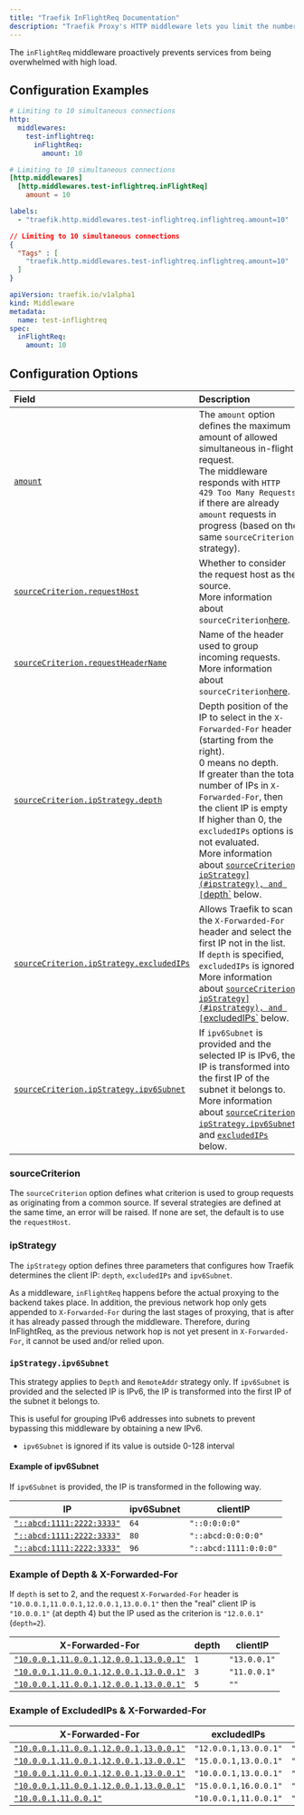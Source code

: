 ```yaml
---
title: "Traefik InFlightReq Documentation"
description: "Traefik Proxy's HTTP middleware lets you limit the number of simultaneous in-flight requests. Read the technical documentation."
---
```


The `inFlightReq` middleware proactively prevents services from being overwhelmed with high load.

## Configuration Examples

```yaml tab="Structured (YAML)"
# Limiting to 10 simultaneous connections
http:
  middlewares:
    test-inflightreq:
      inFlightReq:
        amount: 10
```

```toml tab="Structured (TOML)"
# Limiting to 10 simultaneous connections
[http.middlewares]
  [http.middlewares.test-inflightreq.inFlightReq]
    amount = 10
```

```yaml tab="Labels"
labels:
  - "traefik.http.middlewares.test-inflightreq.inflightreq.amount=10"
```

```json tab="Consul Catalog"
// Limiting to 10 simultaneous connections
{
  "Tags" : [
    "traefik.http.middlewares.test-inflightreq.inflightreq.amount=10"
  ]
}

```

```yaml tab="Kubernetes"
apiVersion: traefik.io/v1alpha1
kind: Middleware
metadata:
  name: test-inflightreq
spec:
  inFlightReq:
    amount: 10
```

## Configuration Options

<!-- markdownlint-disable MD013 -->

| Field      | Description                                                                                                                                                                                 | Default | Required |
|:-----------|:--------------------------------------------------------------------------------------------------------------------------------------------------------------------------------------------|:--------|:---------|
| <a id="amount" href="#amount" title="#amount">`amount`</a> | The `amount` option defines the maximum amount of allowed simultaneous in-flight request. <br /> The middleware responds with `HTTP 429 Too Many Requests` if there are already `amount` requests in progress (based on the same `sourceCriterion` strategy). | 0      | No      |
| <a id="sourceCriterion-requestHost" href="#sourceCriterion-requestHost" title="#sourceCriterion-requestHost">`sourceCriterion.requestHost`</a> | Whether to consider the request host as the source.<br /> More information about `sourceCriterion`[here](#sourcecriterion). | false      | No      |
| <a id="sourceCriterion-requestHeaderName" href="#sourceCriterion-requestHeaderName" title="#sourceCriterion-requestHeaderName">`sourceCriterion.requestHeaderName`</a> | Name of the header used to group incoming requests.<br /> More information about `sourceCriterion`[here](#sourcecriterion). | ""      | No      |
| <a id="sourceCriterion-ipStrategy-depth" href="#sourceCriterion-ipStrategy-depth" title="#sourceCriterion-ipStrategy-depth">`sourceCriterion.ipStrategy.depth`</a> | Depth position of the IP to select in the `X-Forwarded-For` header (starting from the right).<br />0 means no depth.<br />If greater than the total number of IPs in `X-Forwarded-For`, then the client IP is empty<br />If higher than 0, the `excludedIPs` options is not evaluated.<br /> More information about [`sourceCriterion`](#sourcecriterion), [`ipStrategy](#ipstrategy), and [`depth`](#example-of-depth--x-forwarded-for) below. | 0      | No      |
| <a id="sourceCriterion-ipStrategy-excludedIPs" href="#sourceCriterion-ipStrategy-excludedIPs" title="#sourceCriterion-ipStrategy-excludedIPs">`sourceCriterion.ipStrategy.excludedIPs`</a> | Allows Traefik to scan the `X-Forwarded-For` header and select the first IP not in the list.<br />If `depth` is specified, `excludedIPs` is ignored.<br /> More information about [`sourceCriterion`](#sourcecriterion), [`ipStrategy](#ipstrategy), and [`excludedIPs`](#example-of-excludedips--x-forwarded-for) below. | | No      |
| <a id="sourceCriterion-ipStrategy-ipv6Subnet" href="#sourceCriterion-ipStrategy-ipv6Subnet" title="#sourceCriterion-ipStrategy-ipv6Subnet">`sourceCriterion.ipStrategy.ipv6Subnet`</a> |  If `ipv6Subnet` is provided and the selected IP is IPv6, the IP is transformed into the first IP of the subnet it belongs to. <br /> More information about [`sourceCriterion`](#sourcecriterion), [`ipStrategy.ipv6Subnet`](#ipstrategyipv6subnet), and [`excludedIPs`](#example-of-excludedips--x-forwarded-for) below. |  | No      |

### sourceCriterion

The `sourceCriterion` option defines what criterion is used to group requests as originating from a common source.
If several strategies are defined at the same time, an error will be raised.
If none are set, the default is to use the `requestHost`.

### ipStrategy

The `ipStrategy` option defines three parameters that configures how Traefik determines the client IP: `depth`, `excludedIPs` and `ipv6Subnet`.

As a middleware, `inFlightReq` happens before the actual proxying to the backend takes place.
In addition, the previous network hop only gets appended to `X-Forwarded-For` during the last stages of proxying, that is after it has already passed through the middleware.
Therefore, during InFlightReq, as the previous network hop is not yet present in `X-Forwarded-For`, it cannot be used and/or relied upon.

### `ipStrategy.ipv6Subnet`

This strategy applies to `Depth` and `RemoteAddr` strategy only.
If `ipv6Subnet` is provided and the selected IP is IPv6, the IP is transformed into the first IP of the subnet it belongs to.

This is useful for grouping IPv6 addresses into subnets to prevent bypassing this middleware by obtaining a new IPv6.

- `ipv6Subnet` is ignored if its value is outside 0-128 interval

#### Example of ipv6Subnet

If `ipv6Subnet` is provided, the IP is transformed in the following way.

| IP                     | ipv6Subnet | clientIP              |
|---------------------------|--------------|-----------------------|
| <a id="abcd111122223333" href="#abcd111122223333" title="#abcd111122223333">`"::abcd:1111:2222:3333"`</a> | `64`         | `"::0:0:0:0"`         |
| <a id="abcd111122223333-2" href="#abcd111122223333-2" title="#abcd111122223333-2">`"::abcd:1111:2222:3333"`</a> | `80`         | `"::abcd:0:0:0:0"`    |
| <a id="abcd111122223333-3" href="#abcd111122223333-3" title="#abcd111122223333-3">`"::abcd:1111:2222:3333"`</a> | `96`         | `"::abcd:1111:0:0:0"` |

### Example of Depth & X-Forwarded-For

If `depth` is set to 2, and the request `X-Forwarded-For` header is `"10.0.0.1,11.0.0.1,12.0.0.1,13.0.0.1"` then the "real" client IP is `"10.0.0.1"` (at depth 4) but the IP used as the criterion is `"12.0.0.1"` (`depth=2`).

| X-Forwarded-For                      | depth | clientIP     |
|-----------------------------------------|---------|--------------|
| <a id="10-0-0-111-0-0-112-0-0-113-0-0-1" href="#10-0-0-111-0-0-112-0-0-113-0-0-1" title="#10-0-0-111-0-0-112-0-0-113-0-0-1">`"10.0.0.1,11.0.0.1,12.0.0.1,13.0.0.1"`</a> | `1`     | `"13.0.0.1"` |
| <a id="10-0-0-111-0-0-112-0-0-113-0-0-1-2" href="#10-0-0-111-0-0-112-0-0-113-0-0-1-2" title="#10-0-0-111-0-0-112-0-0-113-0-0-1-2">`"10.0.0.1,11.0.0.1,12.0.0.1,13.0.0.1"`</a> | `3`     | `"11.0.0.1"` |
| <a id="10-0-0-111-0-0-112-0-0-113-0-0-1-3" href="#10-0-0-111-0-0-112-0-0-113-0-0-1-3" title="#10-0-0-111-0-0-112-0-0-113-0-0-1-3">`"10.0.0.1,11.0.0.1,12.0.0.1,13.0.0.1"`</a> | `5`     | `""`         |

### Example of ExcludedIPs & X-Forwarded-For

| X-Forwarded-For                       | excludedIPs        | clientIP     |
|-----------------------------------------|-----------------------|--------------|
| <a id="10-0-0-111-0-0-112-0-0-113-0-0-1-4" href="#10-0-0-111-0-0-112-0-0-113-0-0-1-4" title="#10-0-0-111-0-0-112-0-0-113-0-0-1-4">`"10.0.0.1,11.0.0.1,12.0.0.1,13.0.0.1"`</a> | `"12.0.0.1,13.0.0.1"` | `"11.0.0.1"` |
| <a id="10-0-0-111-0-0-112-0-0-113-0-0-1-5" href="#10-0-0-111-0-0-112-0-0-113-0-0-1-5" title="#10-0-0-111-0-0-112-0-0-113-0-0-1-5">`"10.0.0.1,11.0.0.1,12.0.0.1,13.0.0.1"`</a> | `"15.0.0.1,13.0.0.1"` | `"12.0.0.1"` |
| <a id="10-0-0-111-0-0-112-0-0-113-0-0-1-6" href="#10-0-0-111-0-0-112-0-0-113-0-0-1-6" title="#10-0-0-111-0-0-112-0-0-113-0-0-1-6">`"10.0.0.1,11.0.0.1,12.0.0.1,13.0.0.1"`</a> | `"10.0.0.1,13.0.0.1"` | `"12.0.0.1"` |
| <a id="10-0-0-111-0-0-112-0-0-113-0-0-1-7" href="#10-0-0-111-0-0-112-0-0-113-0-0-1-7" title="#10-0-0-111-0-0-112-0-0-113-0-0-1-7">`"10.0.0.1,11.0.0.1,12.0.0.1,13.0.0.1"`</a> | `"15.0.0.1,16.0.0.1"` | `"13.0.0.1"` |
| <a id="10-0-0-111-0-0-1" href="#10-0-0-111-0-0-1" title="#10-0-0-111-0-0-1">`"10.0.0.1,11.0.0.1"`</a> | `"10.0.0.1,11.0.0.1"` | `""`         |
